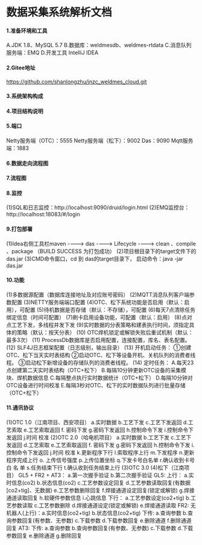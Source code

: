 # 数据采集系统解析文档

#### 1.准备环境和工具

A.JDK 1.8、MySQL 5.7
B.数据库：weldmesdb、weldmes-rtdata
C.消息队列服务端：EMQ
D.开发工具 IntelliJ IDEA

#### 2.Gitee地址

https://github.com/shanlongzhu/jnzc_weldmes_cloud.git

#### 3.系统架构构成

#### 4.项目结构说明

#### 5.端口

Netty服务端（OTC）：5555
Netty服务端（松下）：9002
Das：9090
Mqtt服务端：1883

#### 6.数据走向流程图

#### 7.流程图

#### 8.监控
(1)SQL和日志监控：http://localhost:9090/druid/login.html
(2)EMQ监控台：http://localhost:18083/#/login

#### 9.打包部署

(1)Idea右侧工具栏maven ----> das ----> Lifecycle ----> clean 、compile 、package （BUILD SUCCESS 为打包成功）
(2)项目根目录下的target文件下的das.jar 
(3)CMD命令窗口，cd 到 das的target目录下，
启动命令：java -jar das.jar

#### 10.功能

(1)多数据源配置（数据库连接地址及对应账号密码）
(2)MQTT消息队列客户端参数配置
(3)NETTY服务端端口配置
(4)OTC、松下系统功能是否启用（默认：启用），可配置
(5)待机数据是否存储（默认：不存储），可配置
(6)每天7点清除任务绑定信息（时间可配置）
(7)刷卡启用设备功能，可配置（默认：启用）
(8)点对点工艺下发，多线程并发下发
(9)实时数据的分表策略和建表执行时间，须指定具体的策略（默认：按天分表）
(10) OTC焊机锁定或解锁失败后重试机制（默认：最多3次）
(11) ProcessDb数据库是否启用配置，连接配置，库名、表名配置。
(12) SLF4J日志框架配置（日志级别，输出目录）
(13) 开机启动任务：
①创建OTC、松下当天实时表结构
②启动OTC、松下等设备开机、关机队列的消费者线程。
③启动松下新增设备的存储队列的消费者线程。
(14) 定时任务：
A.每天23点创建第二天实时表结构（OTC+松下）
B.每隔10分钟更新OTC设备的采集模块、焊机数据信息 
C.每隔整点执行实时数据统计（OTC+松下）
D.每隔10分钟对OTC设备进行时间校准 
E.每隔3秒对OTC、松下的实时数据队列进行批量存储（OTC+松下）

#### 11.通讯协议

(1)OTC 1.0（江南项目、西安项目）
a.实时数据 b.工艺下发 c.工艺下发返回 d.工艺索取 e.工艺索取返回 f.	密码下发 g.密码下发返回 h.控制命令下发 i.控制命令下发返回 j.时间	校准
(2)OTC 2.0（哈电机项目）
a.实时数据 b.工艺下发 c.工艺下发返回 d.工艺索取 e.工艺索取返回 f.	密码下发 g.密码下发返回 h.控制命令下发 i.控制命令下发返回 j.时间	校准 
k.更新程序下行 l.索取程序上行 m.下发程序 n.更新程序完成上行 	o.	上传信号强度 p.上传位置坐标 q.下发卡号白名单 r.确认收到卡号白	名	单 s.任务结束下行 t.确认收到任务结束上行
(3)OTC 3.0
(4)松下（江南项目）
GL5 + FR2 + AT3：
a.第一次握手验证 b.第二次握手验证
GL5: 
上行：
a.实时信息(co2)  b.状态信息(co2)  c.工艺参数设定回复 d.工艺参数读取回复(有数据[co2+tig]、无数据)  e.工艺参数删除回复 f.焊接通道设定回复(锁定或解锁)  g.焊接通道读取回复 h.软硬件参数信息 i.心跳信息
下行：
a.工艺参数设定(co2+tig)  b.工艺参数读取 c.工艺参数删除 d.焊接通道设定(锁定或解锁)  e.焊接通道读取
FR2:
无机器人(上行)：a.实时信息(co2+tig)  b.状态信息(co2+tig)
下传:  a.查询参数 b.查询参数回复(有参数、无参数)  c.下载参数 d.下载参数回复 e.删除通道 f.删除通道回复
AT3:
下传:  a.查询参数 b.查询参数回复(有参数、无参数)  c.下载参数 d.下载参数回复 e.删除通道 g.删除回复

